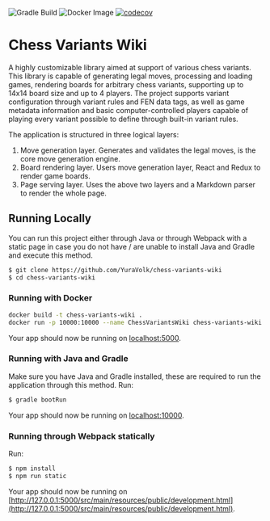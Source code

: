 ![Gradle Build](https://github.com/YuraVolk/chess-variants-wiki/actions/workflows/gradle-build.yml/badge.svg)
![Docker Image](https://github.com/YuraVolk/chess-variants-wiki/actions/workflows/docker-image.yml/badge.svg)
[![codecov](https://codecov.io/gh/YuraVolk/chess-variants-wiki/graph/badge.svg?token=R9I7ISNHJ4)](https://codecov.io/gh/YuraVolk/chess-variants-wiki)
# Chess Variants Wiki

A highly customizable library aimed at support of various chess variants.
This library is capable of generating legal moves, processing and loading games, rendering boards for arbitrary chess variants, supporting up to 14x14 board size and up to 4 players. The project supports variant configuration through variant rules and FEN data tags, as well as game metadata information and basic computer-controlled players capable of playing every variant possible to define through built-in variant rules.

The application is structured in three logical layers:
1. Move generation layer. Generates and validates the legal moves, is the core move generation engine.
2. Board rendering layer. Users move generation layer, React and Redux to render game boards.
3. Page serving layer. Uses the above two layers and a Markdown parser to render the whole page.

## Running Locally

You can run this project either through Java or through Webpack with a static page in case you do not have / are unable to install Java and Gradle and execute this method.
```sh
$ git clone https://github.com/YuraVolk/chess-variants-wiki
$ cd chess-variants-wiki
```

### Running with Docker
```sh
docker build -t chess-variants-wiki .
docker run -p 10000:10000 --name ChessVariantsWiki chess-variants-wiki
```

Your app should now be running on [localhost:5000](http://localhost:5000/).

### Running with Java and Gradle

Make sure you have Java and Gradle installed, these are required to run the application through this method. 
Run:
```sh
$ gradle bootRun
```

Your app should now be running on [localhost:10000](http://localhost:10000/).

### Running through Webpack statically

Run:
```sh
$ npm install
$ npm run static
```

Your app should now be running on [http://127.0.0.1:5000/src/main/resources/public/development.html](http://127.0.0.1:5000/src/main/resources/public/development.html).
